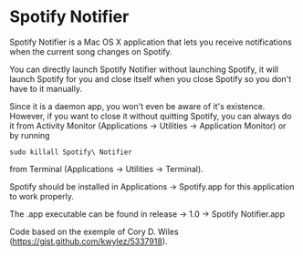 # Spotify Notifier

Spotify Notifier is a Mac OS X application that lets you receive notifications when the current song changes on Spotify.

You can directly launch Spotify Notifier without launching Spotify, it will launch Spotify for you and close itself when you close Spotify so you don't have to it manually.

Since it is a daemon app, you won't even be aware of it's existence. However, if you want to close it without quitting Spotify, you can always do it from Activity Monitor (Applications -> Utilities -> Application Monitor) or by running

`sudo killall Spotify\ Notifier`

from Terminal (Applications -> Utilities -> Terminal).

Spotify should be installed in Applications -> Spotify.app for this application to work properly.

The .app executable can be found in release -> 1.0 -> Spotify Notifier.app

Code based on the exemple of Cory D. Wiles (https://gist.github.com/kwylez/5337918).
